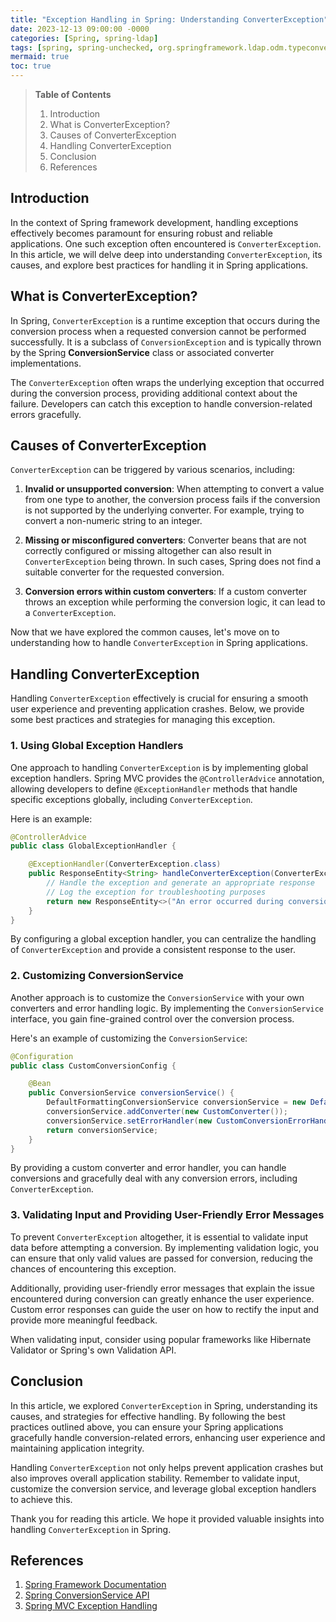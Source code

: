 ```yaml
---
title: "Exception Handling in Spring: Understanding ConverterException"
date: 2023-12-13 09:00:00 -0000
categories: [Spring, spring-ldap]
tags: [spring, spring-unchecked, org.springframework.ldap.odm.typeconversion]
mermaid: true
toc: true
---
```



> **Table of Contents**
>
> 1. Introduction
> 2. What is ConverterException?
> 3. Causes of ConverterException
> 4. Handling ConverterException
> 5. Conclusion
> 6. References

## Introduction

In the context of Spring framework development, handling exceptions effectively becomes paramount for ensuring robust and reliable applications. One such exception often encountered is `ConverterException`. In this article, we will delve deep into understanding `ConverterException`, its causes, and explore best practices for handling it in Spring applications.

## What is ConverterException?

In Spring, `ConverterException` is a runtime exception that occurs during the conversion process when a requested conversion cannot be performed successfully. It is a subclass of `ConversionException` and is typically thrown by the Spring **ConversionService** class or associated converter implementations.

The `ConverterException` often wraps the underlying exception that occurred during the conversion process, providing additional context about the failure. Developers can catch this exception to handle conversion-related errors gracefully.

## Causes of ConverterException

`ConverterException` can be triggered by various scenarios, including:

1. **Invalid or unsupported conversion**: When attempting to convert a value from one type to another, the conversion process fails if the conversion is not supported by the underlying converter. For example, trying to convert a non-numeric string to an integer.

2. **Missing or misconfigured converters**: Converter beans that are not correctly configured or missing altogether can also result in `ConverterException` being thrown. In such cases, Spring does not find a suitable converter for the requested conversion.

3. **Conversion errors within custom converters**: If a custom converter throws an exception while performing the conversion logic, it can lead to a `ConverterException`.

Now that we have explored the common causes, let's move on to understanding how to handle `ConverterException` in Spring applications.

## Handling ConverterException

Handling `ConverterException` effectively is crucial for ensuring a smooth user experience and preventing application crashes. Below, we provide some best practices and strategies for managing this exception.

### 1. Using Global Exception Handlers

One approach to handling `ConverterException` is by implementing global exception handlers. Spring MVC provides the `@ControllerAdvice` annotation, allowing developers to define `@ExceptionHandler` methods that handle specific exceptions globally, including `ConverterException`.

Here is an example:

```java
@ControllerAdvice
public class GlobalExceptionHandler {

    @ExceptionHandler(ConverterException.class)
    public ResponseEntity<String> handleConverterException(ConverterException ex) {
        // Handle the exception and generate an appropriate response
        // Log the exception for troubleshooting purposes
        return new ResponseEntity<>("An error occurred during conversion", HttpStatus.BAD_REQUEST);
    }
}
```

By configuring a global exception handler, you can centralize the handling of `ConverterException` and provide a consistent response to the user.

### 2. Customizing ConversionService

Another approach is to customize the `ConversionService` with your own converters and error handling logic. By implementing the `ConversionService` interface, you gain fine-grained control over the conversion process.

Here's an example of customizing the `ConversionService`:

```java
@Configuration
public class CustomConversionConfig {

    @Bean
    public ConversionService conversionService() {
        DefaultFormattingConversionService conversionService = new DefaultFormattingConversionService();
        conversionService.addConverter(new CustomConverter());
        conversionService.setErrorHandler(new CustomConversionErrorHandler());
        return conversionService;
    }
}
```

By providing a custom converter and error handler, you can handle conversions and gracefully deal with any conversion errors, including `ConverterException`.

### 3. Validating Input and Providing User-Friendly Error Messages

To prevent `ConverterException` altogether, it is essential to validate input data before attempting a conversion. By implementing validation logic, you can ensure that only valid values are passed for conversion, reducing the chances of encountering this exception.

Additionally, providing user-friendly error messages that explain the issue encountered during conversion can greatly enhance the user experience. Custom error responses can guide the user on how to rectify the input and provide more meaningful feedback.

When validating input, consider using popular frameworks like Hibernate Validator or Spring's own Validation API.

## Conclusion

In this article, we explored `ConverterException` in Spring, understanding its causes, and strategies for effective handling. By following the best practices outlined above, you can ensure your Spring applications gracefully handle conversion-related errors, enhancing user experience and maintaining application integrity.

Handling `ConverterException` not only helps prevent application crashes but also improves overall application stability. Remember to validate input, customize the conversion service, and leverage global exception handlers to achieve this.

Thank you for reading this article. We hope it provided valuable insights into handling `ConverterException` in Spring.

## References

1. [Spring Framework Documentation](https://docs.spring.io/spring-framework/docs/current/reference/html/core.html#validation-error-handling)
2. [Spring ConversionService API](https://docs.spring.io/spring-framework/docs/current/javadoc-api/org/springframework/core/convert/converter/ConverterException.html)
3. [Spring MVC Exception Handling](https://www.baeldung.com/spring-mvc-exception-handling-guide)